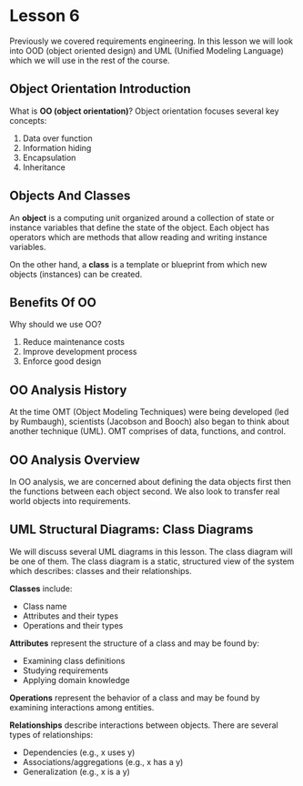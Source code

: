 # Lesson 6

Previously we covered requirements engineering. In this lesson we will look into OOD (object oriented design) and UML (Unified Modeling Language) which we will use in the rest of the course.

## Object Orientation Introduction

What is **OO (object orientation)**? Object orientation focuses several key concepts:

1. Data over function
2. Information hiding
3. Encapsulation
4. Inheritance

## Objects And Classes

An **object** is a computing unit organized around a collection of state or instance variables that define the state of the object. Each object has operators which are methods that allow reading and writing instance variables.

On the other hand, a **class** is a template or blueprint from which new objects (instances) can be created.

## Benefits Of OO

Why should we use OO?

1. Reduce maintenance costs
2. Improve development process
3. Enforce good design

## OO Analysis History

At the time OMT (Object Modeling Techniques) were being developed (led by Rumbaugh), scientists (Jacobson and Booch) also began to think about another technique (UML). OMT comprises of data, functions, and control.

## OO Analysis Overview

In OO analysis, we are concerned about defining the data objects first then the functions between each object second. We also look to transfer real world objects into requirements.

## UML Structural Diagrams: Class Diagrams

We will discuss several UML diagrams in this lesson. The class diagram will be one of them. The class diagram is a static, structured view of the system which describes: classes and their relationships.

**Classes** include:

- Class name
- Attributes and their types
- Operations and their types

**Attributes** represent the structure of a class and may be found by:

- Examining class definitions
- Studying requirements
- Applying domain knowledge

**Operations** represent the behavior of a class and may be found by examining interactions among entities.

**Relationships** describe interactions between objects. There are several types of relationships:

- Dependencies (e.g., x uses y)
- Associations/aggregations (e.g., x has a y)
- Generalization (e.g., x is a y)
